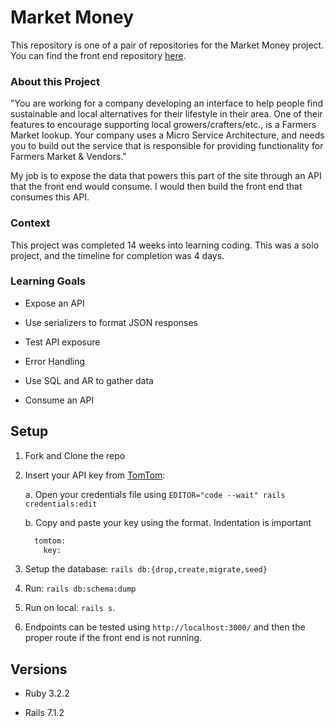 # Market Money

This repository is one of a pair of repositories for the Market Money project. You can find the front end repository [here](https://github.com/mbkuhl/market_money_fe).

### About this Project

"You are working for a company developing an interface to help people find sustainable and local alternatives for their lifestyle in their area. One of their features to encourage supporting local growers/crafters/etc., is a Farmers Market lookup. Your company uses a Micro Service Architecture, and needs you to build out the service that is responsible for providing functionality for Farmers Market & Vendors."

My job is to expose the data that powers this part of the site through an API that the front end would consume. I would then build the front end that consumes this API.

### Context

This project was completed 14 weeks into learning coding. This was a solo project, and the timeline for completion was 4 days. 

### Learning Goals

- Expose an API

- Use serializers to format JSON responses

- Test API exposure

- Error Handling

- Use SQL and AR to gather data

- Consume an API 

## Setup

1. Fork and Clone the repo

2. Insert your API key from [TomTom](https://developer.tomtom.com/):

    a. Open your credentials file using `EDITOR="code --wait" rails credentials:edit`

    b. Copy and paste your key using the format. Indentation is important

    ```sh
      tomtom:
        key: 
    ```
2. Setup the database: `rails db:{drop,create,migrate,seed}`
5. Run: `rails db:schema:dump`
6. Run on local: `rails s`. 
7. Endpoints can be tested using `http://localhost:3000/` and then the proper route if the front end is not running.


## Versions

- Ruby 3.2.2

- Rails 7.1.2

